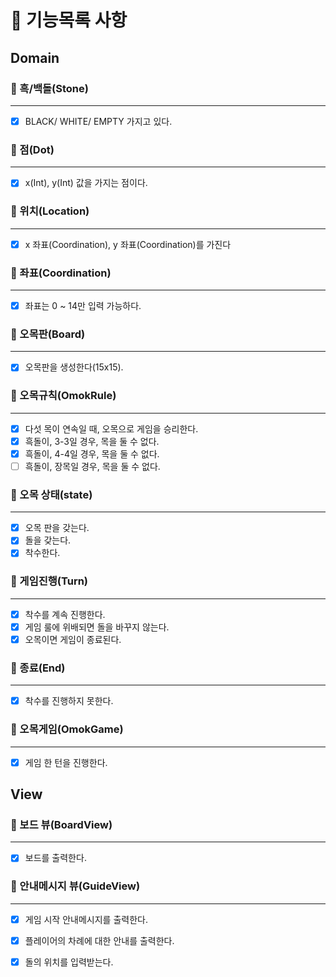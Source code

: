 # 🎯 기능목록 사항

## Domain

### 🔽 흑/백돌(Stone)

***

- [x] BLACK/ WHITE/ EMPTY 가지고 있다.

### 🔽 점(Dot)

***

- [x] x(Int), y(Int) 값을 가지는 점이다.

### 🔽 위치(Location)

***

- [x] x 좌표(Coordination), y 좌표(Coordination)를 가진다

### 🔽 좌표(Coordination)

***

- [x] 좌표는 0 ~ 14만 입력 가능하다.

### 🔽 오목판(Board)

***

- [x] 오목판을 생성한다(15x15).

### 🔽 오목규칙(OmokRule)

***

- [x] 다섯 목이 연속일 때, 오목으로 게임을 승리한다.
- [x] 흑돌이, 3-3일 경우, 목을 둘 수 없다.
- [x] 흑돌이, 4-4일 경우, 목을 둘 수 없다.
- [ ] 흑돌이, 장목일 경우, 목을 둘 수 없다.

### 🔽 오목 상태(state)

*** 
- [x] 오목 판을 갖는다.
- [x] 돌을 갖는다.
- [x] 착수한다.

### 🔽 게임진행(Turn)

***

- [x] 착수를 계속 진행한다.
- [x] 게임 룰에 위배되면 돌을 바꾸지 않는다.
- [x] 오목이면 게임이 종료된다.

### 🔽 종료(End)

***

- [x] 착수를 진행하지 못한다.


### 🔽 오목게임(OmokGame)

***

- [x] 게임 한 턴을 진행한다.

## View

### 🔽 보드 뷰(BoardView)

***

- [x] 보드를 출력한다.

### 🔽 안내메시지 뷰(GuideView)

***

- [x] 게임 시작 안내메시지를 출력한다.
- [x] 플레이어의 차례에 대한 안내를 출력한다.
- [x] 돌의 위치를 입력받는다.

